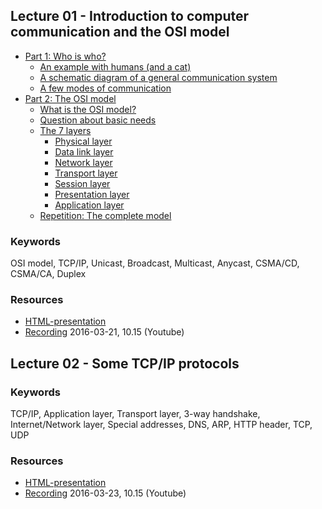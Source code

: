 ## Lecture 01 - Introduction to computer communication and the OSI model
* [Part 1: Who is who?](https://youtu.be/lL1s-BwSU6I?t=1m34s&list=PLSWJPPj5sKmoXtn9BfzpduajP0y_fHFOd)
  * [An example with humans (and a cat)](https://youtu.be/lL1s-BwSU6I?t=3m49s&list=PLSWJPPj5sKmoXtn9BfzpduajP0y_fHFOd)
  * [A schematic diagram of a general communication system](https://youtu.be/lL1s-BwSU6I?t=10m05s&list=PLSWJPPj5sKmoXtn9BfzpduajP0y_fHFOd)
  * [A few modes of communication](https://youtu.be/lL1s-BwSU6I?t=12m20s&list=PLSWJPPj5sKmoXtn9BfzpduajP0y_fHFOd)
* [Part 2: The OSI model](https://youtu.be/lL1s-BwSU6I?t=16m50s&list=PLSWJPPj5sKmoXtn9BfzpduajP0y_fHFOd)
  * [What is the OSI model?](https://youtu.be/lL1s-BwSU6I?t=16m55s&list=PLSWJPPj5sKmoXtn9BfzpduajP0y_fHFOd)
  * [Question about basic needs](https://youtu.be/lL1s-BwSU6I?t=21m56s&list=PLSWJPPj5sKmoXtn9BfzpduajP0y_fHFOd)
  * [The 7 layers](https://youtu.be/lL1s-BwSU6I?t=22m54s&list=PLSWJPPj5sKmoXtn9BfzpduajP0y_fHFOd)
    * [Physical layer](https://youtu.be/lL1s-BwSU6I?t=22m54s&list=PLSWJPPj5sKmoXtn9BfzpduajP0y_fHFOd)
    * [Data link layer](https://youtu.be/lL1s-BwSU6I?t=23m51s&list=PLSWJPPj5sKmoXtn9BfzpduajP0y_fHFOd)
    * [Network layer](https://youtu.be/lL1s-BwSU6I?t=28m48s&list=PLSWJPPj5sKmoXtn9BfzpduajP0y_fHFOd)
    * [Transport layer](https://youtu.be/lL1s-BwSU6I?t=32m06s&list=PLSWJPPj5sKmoXtn9BfzpduajP0y_fHFOd)
    * [Session layer](https://youtu.be/lL1s-BwSU6I?t=34m57s&list=PLSWJPPj5sKmoXtn9BfzpduajP0y_fHFOd)
    * [Presentation layer](https://youtu.be/lL1s-BwSU6I?t=37m52s&list=PLSWJPPj5sKmoXtn9BfzpduajP0y_fHFOd)
    * [Application layer](https://youtu.be/lL1s-BwSU6I?t=38m18s&list=PLSWJPPj5sKmoXtn9BfzpduajP0y_fHFOd)
  * [Repetition: The complete model](https://youtu.be/lL1s-BwSU6I?t=39m40s&list=PLSWJPPj5sKmoXtn9BfzpduajP0y_fHFOd)

### Keywords
OSI model, TCP/IP, Unicast, Broadcast, Multicast, Anycast, CSMA/CD, CSMA/CA, Duplex

### Resources
- [HTML-presentation](https://cdn.rawgit.com/1dv031/syllabus/master/lectures/part_1/01-02_Computer-Networks/index.html#/)
- [Recording](https://www.youtube.com/watch?v=lL1s-BwSU6I&list=PLSWJPPj5sKmoXtn9BfzpduajP0y_fHFOd&index=2) 2016-03-21, 10.15 (Youtube)

## Lecture 02 - Some TCP/IP protocols

### Keywords
TCP/IP, Application layer, Transport layer, 3-way handshake, Internet/Network layer, Special addresses, DNS, ARP, HTTP header, TCP, UDP

### Resources
- [HTML-presentation](https://cdn.rawgit.com/1dv031/syllabus/master/lectures/part_1/01-02_Computer-Networks/index.html#/5)
- [Recording](https://www.youtube.com/watch?v=0RterY5_61k&list=PLSWJPPj5sKmoXtn9BfzpduajP0y_fHFOd&index=3) 2016-03-23, 10.15 (Youtube)
